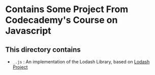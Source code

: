 # Contains Some Project From Codecademy's Course on Javascript

## This directory contains

* `_.js` : An implementation of the Lodash Library, based on [Lodash Project](https://www.codecademy.com/paths/web-development/tracks/web-dev-js-arrays-loops-objects/modules/pjs-javascript-capstone/projects/lodash)